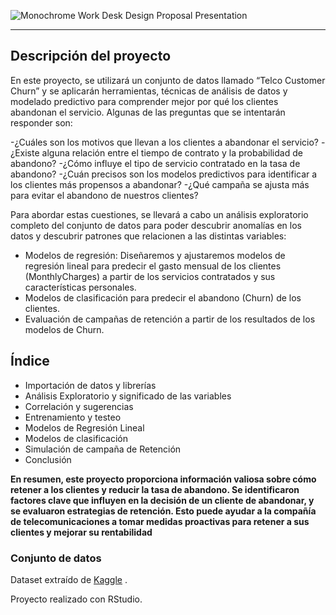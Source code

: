 
![Monochrome Work Desk Design Proposal Presentation](https://github.com/Sandragalvez/SandraGalvez/assets/150555767/02a2877e-2c1d-4fa5-b345-d2958f5ebe94)







<!--__El objetivo de este proyecto es realizar un análisis de datos del conjunto "Telco Customer Churn". En él se explorará el conjunto de datos para analizar los factores que influyen en la tasa de abandono de los clientes de una empresa de telecomunicaciones. Predecir por un lado, el gasto de los clientes y por otro lado predecir los clientes en riesgo de cambiar de compañía en el mes en curso y realizar un modelo predictivo y una simulación de una campaña para retener a los clientes.__
-->

-------------------------------------------------

## Descripción del proyecto


En este proyecto, se utilizará un conjunto de datos llamado “Telco Customer Churn” y se aplicarán herramientas, técnicas de análisis de datos y modelado predictivo para comprender mejor por qué los clientes abandonan el servicio. Algunas de las preguntas que se intentarán responder son:

-¿Cuáles son los motivos que llevan a los clientes a abandonar el servicio?
-¿Existe alguna relación entre el tiempo de contrato y la probabilidad de abandono?
-¿Cómo influye el tipo de servicio contratado en la tasa de abandono?
-¿Cuán precisos son los modelos predictivos para identificar a los clientes más propensos a abandonar?
-¿Qué campaña se ajusta más para evitar el abandono de nuestros clientes?

Para abordar estas cuestiones, se llevará a cabo un análisis exploratorio completo del conjunto de datos para poder descubrir anomalías en los datos y descubrir patrones que relacionen a las distintas variables:

- Modelos de regresión: Diseñaremos y ajustaremos modelos de regresión lineal para predecir el gasto mensual de los clientes (MonthlyCharges) a partir de los servicios contratados y sus características personales.
- Modelos de clasificación para predecir el abandono (Churn) de los clientes.
- Evaluación de campañas de retención a partir de los resultados de los modelos de Churn.


## Índice 

- Importación de datos y librerías
- Análisis Exploratorio y significado de las variables
- Correlación y sugerencias
- Entrenamiento y testeo
- Modelos de Regresión Lineal
- Modelos de clasificación
- Simulación de campaña de Retención
- Conclusión

**En resumen, este proyecto proporciona información valiosa sobre cómo retener a los clientes y reducir la tasa de abandono. Se identificaron factores clave que influyen en la decisión de un cliente de abandonar, y se evaluaron estrategias de retención. Esto puede ayudar a la compañía de telecomunicaciones a tomar medidas proactivas para retener a sus clientes y mejorar su rentabilidad**


### Conjunto de datos 

Dataset extraído de [Kaggle](https://www.kaggle.com/) .



Proyecto realizado con RStudio.

